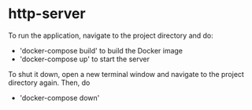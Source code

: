 # http-server

To run the application, navigate to the project directory and do:
* 'docker-compose build' to build the Docker image 
* 'docker-compose up' to start the server

To shut it down, open a new terminal window and navigate to the project directory again. Then, do
* 'docker-compose down'
